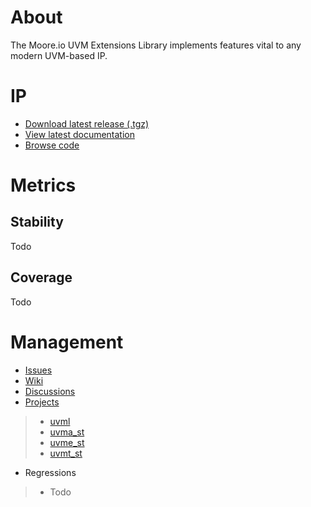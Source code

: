 # About
The Moore.io UVM Extensions Library implements features vital to any modern UVM-based IP.

# IP
* [Download latest release (.tgz)](Todo)
* [View latest documentation](Todo)
* [Browse code](https://github.com/Datum-Technology-Corporation/uvml/tree/main/dv/uvml)

# Metrics
## Stability
Todo

## Coverage
Todo

# Management
* [Issues](https://github.com/Datum-Technology-Corporation/uvml/issues)
* [Wiki](https://github.com/Datum-Technology-Corporation/uvml/wiki)
* [Discussions](https://github.com/Datum-Technology-Corporation/uvml/discussions)
* [Projects](https://github.com/Datum-Technology-Corporation/uvml/projects)
> * [uvml](https://github.com/Datum-Technology-Corporation/uvml/projects/1)
> * [uvma_st](https://github.com/Datum-Technology-Corporation/uvml/projects/2)
> * [uvme_st](https://github.com/Datum-Technology-Corporation/uvml/projects/3)
> * [uvmt_st](https://github.com/Datum-Technology-Corporation/uvml/projects/4)
* Regressions
> * Todo
